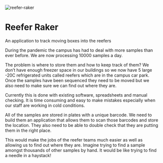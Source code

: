 ![reefer-raker](https://user-images.githubusercontent.com/519327/109385373-39f5f480-78eb-11eb-9bb6-022c62e01fac.png)
# Reefer Raker
An application to track moving boxes into the reefers

During the pandemic the campus has had to deal with more samples than ever before. We are now processing 10000 samples a day.

The problem is where to store them and how to keep track of them? We don’t have enough freezer space in our buildings so we now have 5 large -20C refrigerated units called reefers which are in the campus car park. Once the samples have been sequenced they need to be moved but we also need to make sure we can find out where they are.

Currently this is done with existing software, spreadsheets and manual checking. It is time consuming and easy to make mistakes especially when our staff are working in cold conditions.

All of the samples are stored in plates with a unique barcode. We need to build them an application that allows them to scan those barcodes and store the location. They also need to be able to double check that they are putting them in the right place. 

This would make the jobs of the reefer teams much easier as well as allowing us to find out where they are. Imagine trying to find a sample amongst thousands of other samples by hand. It would be like trying to find a needle in a haystack!


